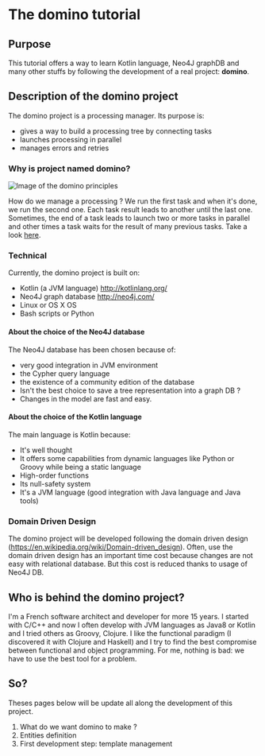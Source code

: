 # The domino tutorial
## Purpose

This tutorial offers a way to learn Kotlin language, Neo4J graphDB and many other stuffs by following the development of a real project: **domino**.


## Description of the domino project

The domino project is a processing manager. Its purpose is:

* gives a way to build a processing tree by connecting tasks 
* launches processing in parallel
* manages errors and retries

### Why is project named domino?

![Image of the domino principles](http://www.enpratique.net/wp-content/uploads/2015/03/dominos...jpg)

How do we manage a processing ? We run the first task and when it's done, we run the second one. Each task result leads to another until the last one. Sometimes, the end of a task leads to launch two or more tasks in parallel and other times a task waits for the result of many previous tasks. Take a look [here](https://upload.wikimedia.org/wikipedia/commons/6/6d/Domino_01.jpg).

### Technical

Currently, the domino project is built on:

* Kotlin (a JVM language) http://kotlinlang.org/
* Neo4J graph database http://neo4j.com/
* Linux or OS X OS
* Bash scripts or Python

#### About the choice of the Neo4J database

The Neo4J database has been chosen because of:

* very good integration in JVM environment
* the Cypher query language
* the existence of a community edition of the database
* Isn't the best choice to save a tree representation into a graph DB ?
* Changes in the model are fast and easy.

#### About the choice of the Kotlin language

The main language is Kotlin because:

* It's well thought
* It offers some capabilities from dynamic languages like Python or Groovy while being a static language
* High-order functions
* Its null-safety system
* It's a JVM language (good integration with Java language and Java tools)

### Domain Driven Design

The domino project will be developed following the domain driven design (https://en.wikipedia.org/wiki/Domain-driven_design).
Often, use the domain driven design has an important time cost because changes are not easy with relational database.
But this cost is reduced thanks to usage of Neo4J DB.

## Who is behind the domino project?

I'm a French software architect and developer for more 15 years. I started with C/C++ and now I often develop with JVM
languages as Java8 or Kotlin and I tried others as Groovy, Clojure. I like the functional paradigm (I discovered it
with Clojure and Haskell) and I try to find the best compromise between functional and object programming. For me,
 nothing is bad: we have to use the best tool for a problem.

## So? 

Theses pages below will be update all along the development of this project.

1. What do we want domino to make ?
2. Entities definition
3. First development step: template management

